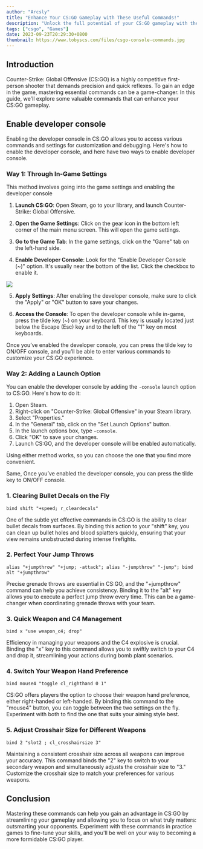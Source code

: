 ```yaml
---
author: "Arcsly"
title: "Enhance Your CS:GO Gameplay with These Useful Commands!"
description: "Unlock the full potential of your CS:GO gameplay with these essential commands! From optimizing your crosshair to performing quick actions, these commands can give you the edge you need to succeed in the game."
tags: ["csgo", "Games"]
date: 2023-09-23T20:29:30+0800
thumbnail: https://www.tobyscs.com/files/csgo-console-commands.jpg
---
```


## Introduction

Counter-Strike: Global Offensive (CS:GO) is a highly competitive first-person shooter that demands precision and quick reflexes. To gain an edge in the game, mastering essential commands can be a game-changer. In this guide, we'll explore some valuable commands that can enhance your CS:GO gameplay.

## Enable developer console

Enabling the developer console in CS:GO allows you to access various commands and settings for customization and debugging. Here's how to enable the developer console, and here have two ways to enable developer console.

### Way 1: Through In-Game Settings

This method involves going into the game settings and enabling the developer console

1. **Launch CS:GO**: Open Steam, go to your library, and launch Counter-Strike: Global Offensive.

2. **Open the Game Settings**: Click on the gear icon in the bottom left corner of the main menu screen. This will open the game settings.

3. **Go to the Game Tab**: In the game settings, click on the "Game" tab on the left-hand side.

4. **Enable Developer Console**: Look for the "Enable Developer Console (~)" option. It's usually near the bottom of the list. Click the checkbox to enable it.

![](https://img.gurugamer.com/resize/740x-/2019/07/12/d0iuv-d53f.png)

5. **Apply Settings**: After enabling the developer console, make sure to click the "Apply" or "OK" button to save your changes.

6. **Access the Console**: To open the developer console while in-game, press the tilde key (~) on your keyboard. This key is usually located just below the Escape (Esc) key and to the left of the "1" key on most keyboards.

Once you’ve enabled the developer console, you can press the tilde key to ON/OFF console, and you’ll be able to enter various commands to customize your CS:GO experience.

### Way 2: Adding a Launch Option

You can enable the developer console by adding the `-console` launch option to CS:GO. Here's how to do it:

1. Open Steam.
2. Right-click on "Counter-Strike: Global Offensive" in your Steam library.
3. Select "Properties."
4. In the "General" tab, click on the "Set Launch Options" button.
5. In the launch options box, type `-console`.
6. Click "OK" to save your changes.
7. Launch CS:GO, and the developer console will be enabled automatically.

Using either method works, so you can choose the one that you find more convenient.

Same, Once you’ve enabled the developer console, you can press the tilde key to ON/OFF console.

### 1. Clearing Bullet Decals on the Fly

```shell
bind shift "+speed; r_cleardecals"
```

One of the subtle yet effective commands in CS:GO is the ability to clear bullet decals from surfaces. By binding this action to your "shift" key, you can clean up bullet holes and blood splatters quickly, ensuring that your view remains unobstructed during intense firefights.

### 2. Perfect Your Jump Throws

```shell
alias "+jumpthrow" "+jump; -attack"; alias "-jumpthrow" "-jump"; bind alt "+jumpthrow"
```

Precise grenade throws are essential in CS:GO, and the "+jumpthrow" command can help you achieve consistency. Binding it to the "alt" key allows you to execute a perfect jump throw every time. This can be a game-changer when coordinating grenade throws with your team.

### 3. Quick Weapon and C4 Management

```shell
bind x "use weapon_c4; drop"
```

Efficiency in managing your weapons and the C4 explosive is crucial. Binding the "x" key to this command allows you to swiftly switch to your C4 and drop it, streamlining your actions during bomb plant scenarios.

### 4. Switch Your Weapon Hand Preference

```shell
bind mouse4 "toggle cl_righthand 0 1"
```

CS:GO offers players the option to choose their weapon hand preference, either right-handed or left-handed. By binding this command to the "mouse4" button, you can toggle between the two settings on the fly. Experiment with both to find the one that suits your aiming style best.

### 5. Adjust Crosshair Size for Different Weapons

```shell
bind 2 "slot2 ; cl_crosshairsize 3"
```

Maintaining a consistent crosshair size across all weapons can improve your accuracy. This command binds the "2" key to switch to your secondary weapon and simultaneously adjusts the crosshair size to "3." Customize the crosshair size to match your preferences for various weapons.

## Conclusion

Mastering these commands can help you gain an advantage in CS:GO by streamlining your gameplay and allowing you to focus on what truly matters: outsmarting your opponents. Experiment with these commands in practice games to fine-tune your skills, and you'll be well on your way to becoming a more formidable CS:GO player.